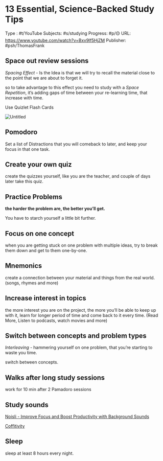 # 13 Essential, Science-Backed Study Tips
Type : #t/YouTube 
Subjects: #s/studying 
Progress: #p/🟡 
URL: https://www.youtube.com/watch?v=Bxv9lf5HjZM
Publisher: #psh/ThomasFrank 

## Space out review sessions

*Spacing Effect* - Is the Idea is that we will try to recall the material close to the point that we are about to forget it.

so to take advantage to this effect you need to study with a *Space Repetition*, it’s adding gaps of time between your re-learning time, that increase with time.

Use Quizlet Flash Cards

![Untitled](13%20Essential,%20Science-Backed%20Study%20Tips%20f1940dab98b7407985e02e021f0e4616/Untitled.png)

## Pomodoro

Set a list of Distractions that you will comeback to later, and keep your focus in that one task. 

## Create your own quiz

create the quizzes yourself, like you are the teacher, and couple of days later take this quiz.

## Practice Problems

**the harder the problem are, the better you’ll get.** 

You have to starch yourself a little bit further.

## Focus on one concept

when you are getting stuck on one problem with multiple ideas, try to break them down and get to them one-by-one.

## Mnemonics

create a connection between your material and things from the real world. (songs, rhymes and more)

## Increase interest in topics

the more interest you are on the project, the more you’ll be able to keep up with it, learn for longer period of time and come back to it every time. (Read More, Listen to podcasts, watch movies and more)

## Switch between concepts and problem types

*Interleaving* - hammering yourself on one problem, that you’re starting to waste you time.  

switch between concepts. 

## Walks after long study sessions

work for 10 min after 2 Pamadoro sessions

## Study sounds

[Noisli - Improve Focus and Boost Productivity with Background Sounds](https://www.noisli.com/)

[Coffitivity](https://coffitivity.com/)

## **Sleep**

sleep at least 8 hours every night.